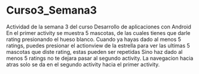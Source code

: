 # Curso3_Semana3

Actividad de la semana 3 del curso Desarrollo de aplicaciones con Android
En el primer activity se muestra 5 mascotas, de las cuales tienes que darle rating presionando el hueso blanco.
Cuando ya hayas dado al menos 5 ratings, puedes presionar el actionview de la estrella para ver las ultimas 5 mascotas que diste rating, estas pueden ser repetidas
Sino haz dado al menos 5 ratings no te dejara pasar al segundo activity.
La navegacion hacia atras solo se da en el segundo activity hacia el primer activity.

